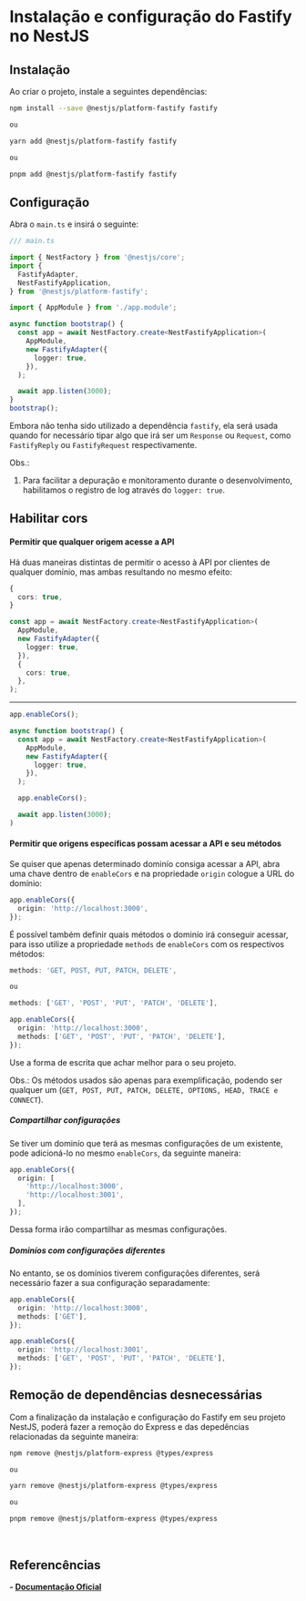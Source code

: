 # Instalação e configuração do Fastify no NestJS

## Instalação

Ao criar o projeto, instale a seguintes dependências:

```bash
npm install --save @nestjs/platform-fastify fastify

ou

yarn add @nestjs/platform-fastify fastify

ou

pnpm add @nestjs/platform-fastify fastify
```

## Configuração

Abra o `main.ts` e insirá o seguinte:

```typescript
/// main.ts

import { NestFactory } from '@nestjs/core';
import {
  FastifyAdapter,
  NestFastifyApplication,
} from '@nestjs/platform-fastify';

import { AppModule } from './app.module';

async function bootstrap() {
  const app = await NestFactory.create<NestFastifyApplication>(
    AppModule,
    new FastifyAdapter({
      logger: true,
    }),
  );

  await app.listen(3000);
}
bootstrap();
```

Embora não tenha sido utilizado a dependência `fastify`, ela será usada quando for necessário tipar algo que irá ser um `Response` ou `Request`, como `FastifyReply` ou `FastifyRequest` respectivamente.

Obs.:

1. Para facilitar a depuração e monitoramento durante o desenvolvimento, habilitamos o registro de log através do `logger: true`.

## Habilitar cors

#### Permitir que qualquer origem acesse a API

Há duas maneiras distintas de permitir o acesso à API por clientes de qualquer domínio, mas ambas resultando no mesmo efeito:

```typescript
{
  cors: true,
}
```

```typescript
const app = await NestFactory.create<NestFastifyApplication>(
  AppModule,
  new FastifyAdapter({
    logger: true,
  }),
  {
    cors: true,
  },
);
```

<hr></hr>

```typescript
app.enableCors();
```

```typescript
async function bootstrap() {
  const app = await NestFactory.create<NestFastifyApplication>(
    AppModule,
    new FastifyAdapter({
      logger: true,
    }),
  );

  app.enableCors();

  await app.listen(3000);
)
```

#### Permitir que origens específicas possam acessar a API e seu métodos

Se quiser que apenas determinado dominío consiga acessar a API, abra uma chave dentro de `enableCors` e na propriedade `origin` cologue a URL do domínio:

```typescript
app.enableCors({
  origin: 'http://localhost:3000',
});
```

É possível também definir quais métodos o dominío irá conseguir acessar, para isso utilize a propriedade `methods` de `enableCors` com os respectivos métodos:

```typescript
methods: 'GET, POST, PUT, PATCH, DELETE',

ou

methods: ['GET', 'POST', 'PUT', 'PATCH', 'DELETE'],
```

```typescript
app.enableCors({
  origin: 'http://localhost:3000',
  methods: ['GET', 'POST', 'PUT', 'PATCH', 'DELETE'],
});
```

Use a forma de escrita que achar melhor para o seu projeto.

Obs.: Os métodos usados são apenas para exemplificação, podendo ser qualquer um (`GET, POST, PUT, PATCH, DELETE, OPTIONS, HEAD, TRACE e CONNECT`).

##### Compartilhar configurações

Se tiver um dominío que terá as mesmas configurações de um existente, pode adicioná-lo no mesmo `enableCors`, da seguinte maneira:

```typescript
app.enableCors({
  origin: [
    'http://localhost:3000',
    'http://localhost:3001',
  ],
});
```

Dessa forma irão compartilhar as mesmas configurações.

##### Dominíos com configurações diferentes

No entanto, se os domínios tiverem configurações diferentes, será necessário fazer a sua configuração separadamente:

```typescript
app.enableCors({
  origin: 'http://localhost:3000',
  methods: ['GET'],
});

app.enableCors({
  origin: 'http://localhost:3001',
  methods: ['GET', 'POST', 'PUT', 'PATCH', 'DELETE'],
});
```

## Remoção de dependências desnecessárias

Com a finalização da instalação e configuração do Fastify em seu projeto NestJS, poderá fazer a remoção do Express e das depedências relacionadas da seguinte maneira:

```bash
npm remove @nestjs/platform-express @types/express

ou

yarn remove @nestjs/platform-express @types/express

ou

pnpm remove @nestjs/platform-express @types/express
```

</br>

## Referencências

<b>- [Documentação Oficial](https://docs.nestjs.com/techniques/performance)</b>

